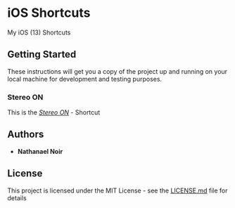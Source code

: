 # iOS Shortcuts

My iOS (13) Shortcuts

## Getting Started

These instructions will get you a copy of the project up and running on your local machine for development and testing purposes.

### Stereo ON

This is the *[Stereo ON](https://www.icloud.com/shortcuts/3c5d07f53eb041538fead8bf35ed36c1)* - Shortcut

## Authors

* **Nathanael Noir**  

## License

This project is licensed under the MIT License - see the [LICENSE.md](LICENSE.md) file for details



